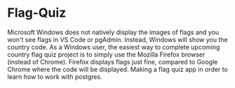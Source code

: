# Flag-Quiz
Microsoft Windows does not natively display the images of flags and you won't see flags in VS Code or pgAdmin. Instead, Windows will show you the country code. As a Windows user, the easiest way to complete upcoming country flag quiz project is to simply use the Mozilla Firefox browser (instead of Chrome). Firefox displays flags just fine, compared to Google Chrome where the code will be displayed.
Making a flag quiz app in order to learn how to work with postgres.
